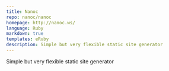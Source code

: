 ```yaml
---
title: Nanoc
repo: nanoc/nanoc
homepage: http://nanoc.ws/
language: Ruby
markdown: true
templates: eRuby
description: Simple but very flexible static site generator
---
```


Simple but very flexible static site generator
